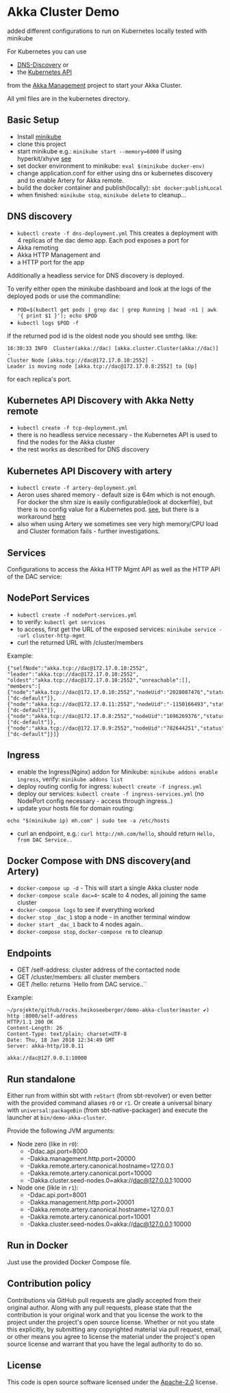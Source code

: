 # Akka Cluster Demo #

added different configurations to run on Kubernetes
locally tested with minikube

For Kubernetes you can use
- [DNS-Discovery](https://developer.lightbend.com/docs/akka-management/current/discovery.html#discovery-method-akka-dns-discovery)  or
- the [Kubernetes API](https://developer.lightbend.com/docs/akka-management/current/discovery.html#discovery-method-kubernetes-api)

from the [Akka Management](https://developer.lightbend.com/docs/akka-management/current/index.html) project to start your Akka Cluster.

All yml files are in the kubernetes directory.

## Basic Setup

- Install [minikube](https://github.com/kubernetes/minikube)
- clone this project
- start minikube e.g.: `minikube start --memory=6000` if using hyperkit/xhyve [see](https://github.com/kubernetes/minikube/issues/951)
- set docker environment to minikube: `eval $(minikube docker-env)`
- change application.conf for either using dns or kubernetes discovery and to enable Artery for Akka remote.
- build the docker container and publish(locally): `sbt docker:publishLocal`
- when finished: `minikube stop`, `minikube delete` to cleanup...

## DNS discovery

- `kubectl create -f dns-deployment.yml`
This creates a deployment with 4 replicas of the dac demo app. Each pod exposes a port for
- Akka remoting
- Akka HTTP Management and
- a HTTP port for the app

Additionally a headless service for DNS discovery is deployed.

To verify either open the minikube dashboard and look at the logs of the deployed pods or use the commandline:
- `POD=$(kubectl get pods | grep dac | grep Running | head -n1 | awk '{ print $1 }'); echo $POD`
- `kubectl logs $POD -f`

If the returned pod id is the oldest node you should see smthg. like:

```
16:30:33 INFO  Cluster(akka://dac) [akka.cluster.Cluster(akka://dac)] -
Cluster Node [akka.tcp://dac@172.17.0.10:2552] -
Leader is moving node [akka.tcp://dac@172.17.0.8:2552] to [Up]
```

for each replica's port.

## Kubernetes API Discovery with Akka Netty remote

- `kubectl create -f tcp-deployment.yml`
- there is no headless service necessary - the Kubernetes API is used to find the nodes for the Akka cluster
- the rest works as described for DNS discovery

## Kubernetes API Discovery with artery

- `kubectl create -f artery-deployment.yml`
- Aeron uses shared memory - default size is 64m which is not enough. For docker the shm size is easily configurable(look at      dockerfile), but there is no config value for a Kubernetes pod. [see](https://github.com/kubernetes/kubernetes/issues/28272), but there is a workaround [here](https://docs.openshift.org/latest/dev_guide/shared_memory.html)
- also when using Artery we sometimes see very high memory/CPU load and Cluster formation fails - further investigations.

## Services

Configurations to access the Akka HTTP Mgmt API as well as the HTTP API of the DAC service:

## NodePort Services

- `kubectl create -f nodePort-services.yml`
- to verify: `kubectl get services`
- to access, first get the URL of the exposed services: `minikube service --url cluster-http-mgmt`
- curl the returned URL with /cluster/members

Example:

```
{"selfNode":"akka.tcp://dac@172.17.0.10:2552",
"leader":"akka.tcp://dac@172.17.0.10:2552",
"oldest":"akka.tcp://dac@172.17.0.10:2552","unreachable":[],
"members":[
{"node":"akka.tcp://dac@172.17.0.10:2552","nodeUid":"2028087476","status":"Up","roles":["dc-default"]},
{"node":"akka.tcp://dac@172.17.0.11:2552","nodeUid":"-1150166493","status":"Up","roles":["dc-default"]},
{"node":"akka.tcp://dac@172.17.0.8:2552","nodeUid":"1696269376","status":"Up","roles":["dc-default"]},
{"node":"akka.tcp://dac@172.17.0.9:2552","nodeUid":"782644251","status":"Up","roles":["dc-default"]}]}
```

## Ingress

- enable the Ingress(Nginx) addon for Minikube: `minikube addons enable ingress`, verify: `minikube addons list`
- deploy routing config for ingress: `kubectl create -f ingress.yml`
- deploy our services: `kubectl create -f ingress-services.yml` (no NodePort config necessary - access through ingress..)
- update your hosts file for domain routing:

`echo "$(minikube ip) mh.com" | sudo tee -a /etc/hosts`

- curl an endpoint, e.g.: `curl http://mh.com/hello`, should return `Hello, from DAC Service..`

## Docker Compose with DNS discovery(and Artery)

- `docker-compose up -d` - This will start a single Akka cluster node
- `docker-compose scale dac=4`- scale to 4 nodes, all joining the same cluster
- `docker-compose logs` to see if everything worked
- `docker stop _dac_1` stop a node - in another terminal window
- `docker start _dac_1` back to 4 nodes again..
- `docker-compose stop`, `docker-compose rm` to cleanup


## Endpoints

- GET /self-address: cluster address of the contacted node
- GET /cluster/members: all cluster members
- GET /hello: returns `Hello from DAC service..``

Example:

```
~/projekte/github/rocks.heikoseeberger/demo-akka-cluster(master ✔) http :8000/self-address
HTTP/1.1 200 OK
Content-Length: 26
Content-Type: text/plain; charset=UTF-8
Date: Thu, 18 Jan 2018 12:34:49 GMT
Server: akka-http/10.0.11

akka://dac@127.0.0.1:10000
```

## Run standalone

Either run from within sbt with `reStart` (from sbt-revolver) or even better with the provided
command aliases `r0` or `r1`. Or create a universal binary with `universal:packageBin`
(from sbt-native-packager) and execute the launcher at `bin/demo-akka-cluster`.

Provide the following JVM arguments:

- Node zero (like in `r0`):
  - -Ddac.api.port=8000
  - -Dakka.management.http.port=20000
  - -Dakka.remote.artery.canonical.hostname=127.0.0.1
  - -Dakka.remote.artery.canonical.port=10000
  - -Dakka.cluster.seed-nodes.0=akka://dac@127.0.0.1:10000
- Node one (likle in `r1`):
  - -Ddac.api.port=8001
  - -Dakka.management.http.port=20001
  - -Dakka.remote.artery.canonical.hostname=127.0.0.1
  - -Dakka.remote.artery.canonical.port=10001
  - -Dakka.cluster.seed-nodes.0=akka://dac@127.0.0.1:10000

## Run in Docker

Just use the provided Docker Compose file.

## Contribution policy ##

Contributions via GitHub pull requests are gladly accepted from their original author. Along with
any pull requests, please state that the contribution is your original work and that you license
the work to the project under the project's open source license. Whether or not you state this
explicitly, by submitting any copyrighted material via pull request, email, or other means you
agree to license the material under the project's open source license and warrant that you have the
legal authority to do so.

## License ##

This code is open source software licensed under the
[Apache-2.0](http://www.apache.org/licenses/LICENSE-2.0) license.
